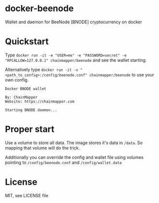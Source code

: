 # docker-beenode
Wallet and daemon for BeeNode [BNODE] cryptocurrency on docker

# Quickstart
Type `docker run -it -e "USER=me" -e "PASSWORD=secret" -e "RPCALLOW=127.0.0.1" chainmapper/beenode` and see the wallet starting.

Alternatively type `docker run -it -v "<path_to_config>:/config/beenode.conf" chainmapper/beenode` to use your own config.

```
Docker BNODE wallet

By: ChainMapper
Website: https://chainmapper.com

Starting BNODE daemon...
```

# Proper start
Use a volume to store all data. The image stores it's data in `/data`. So mapping that volume will do the trick.

Additionally you can override the config and wallet file using volumes pointing to `/config/beenode.conf` and `/config/wallet.data`

# License
MIT, see LICENSE file